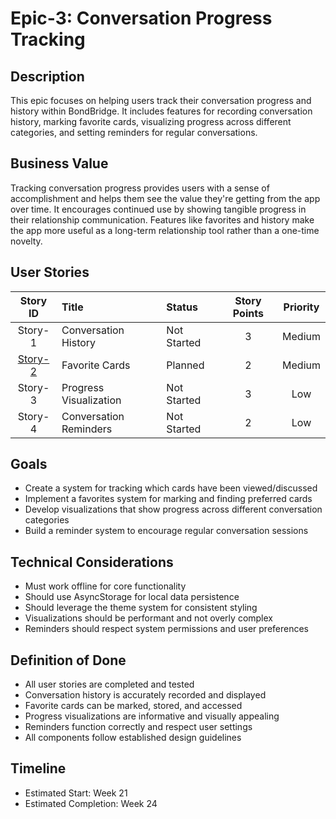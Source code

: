 # Epic-3: Conversation Progress Tracking

## Description

This epic focuses on helping users track their conversation progress and history within BondBridge. It includes features for recording conversation history, marking favorite cards, visualizing progress across different categories, and setting reminders for regular conversations.

## Business Value

Tracking conversation progress provides users with a sense of accomplishment and helps them see the value they're getting from the app over time. It encourages continued use by showing tangible progress in their relationship communication. Features like favorites and history make the app more useful as a long-term relationship tool rather than a one-time novelty.

## User Stories

|        Story ID         | Title                  | Status      | Story Points | Priority |
| :---------------------: | :--------------------- | :---------- | :----------: | :------: |
|         Story-1         | Conversation History   | Not Started |      3       |  Medium  |
| [Story-2](./story-2.md) | Favorite Cards         | Planned     |      2       |  Medium  |
|         Story-3         | Progress Visualization | Not Started |      3       |   Low    |
|         Story-4         | Conversation Reminders | Not Started |      2       |   Low    |

## Goals

- Create a system for tracking which cards have been viewed/discussed
- Implement a favorites system for marking and finding preferred cards
- Develop visualizations that show progress across different conversation categories
- Build a reminder system to encourage regular conversation sessions

## Technical Considerations

- Must work offline for core functionality
- Should use AsyncStorage for local data persistence
- Should leverage the theme system for consistent styling
- Visualizations should be performant and not overly complex
- Reminders should respect system permissions and user preferences

## Definition of Done

- All user stories are completed and tested
- Conversation history is accurately recorded and displayed
- Favorite cards can be marked, stored, and accessed
- Progress visualizations are informative and visually appealing
- Reminders function correctly and respect user settings
- All components follow established design guidelines

## Timeline

- Estimated Start: Week 21
- Estimated Completion: Week 24
